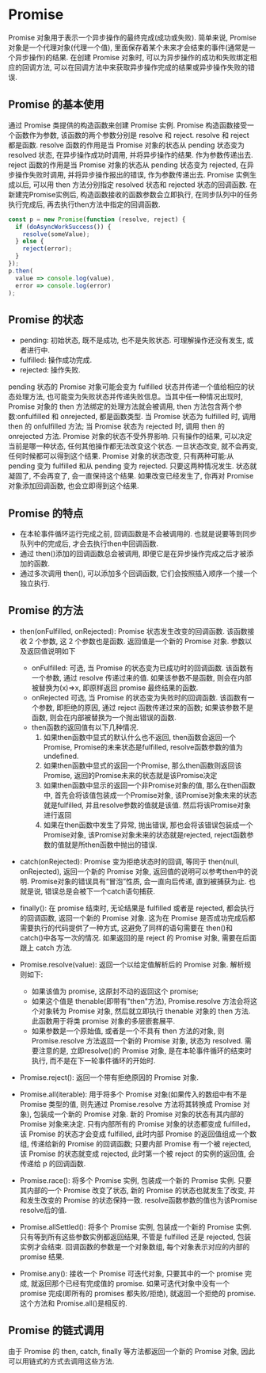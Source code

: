 # Promise

Promise 对象用于表示一个异步操作的最终完成(成功或失败). 简单来说, Promise 对象是一个代理对象(代理一个值), 里面保存着某个未来才会结束的事件(通常是一个异步操作)的结果. 在创建 Promise 对象时, 可以为异步操作的成功和失败绑定相应的回调方法, 可以在回调方法中来获取异步操作完成的结果或异步操作失败的错误.

## Promise 的基本使用

通过 Promise 类提供的构造函数来创建 Promise 实例. Promise 构造函数接受一个函数作为参数, 该函数的两个参数分别是 resolve 和 reject. resolve 和 reject 都是函数. resolve 函数的作用是当 Promise 对象的状态从 pending 状态变为 resolved 状态, 在异步操作成功时调用, 并将异步操作的结果. 作为参数传递出去. reject 函数的作用是当 Promise 对象的状态从 pending 状态变为 rejected, 在异步操作失败时调用, 并将异步操作报出的错误, 作为参数传递出去. Promise 实例生成以后, 可以用 then 方法分别指定 resolved 状态和 rejected 状态的回调函数. 在新建完Promise实例后, 构造函数接收的函数参数会立即执行, 在同步队列中的任务执行完成后, 再去执行then方法中指定的回调函数.

```javascript
const p = new Promise(function (resolve, reject) {
  if (doAsyncWorkSuccess()) {
    resolve(someValue);
  } else {
    reject(error);
  }
});
p.then(
  value => console.log(value),
  error => console.log(error)
);
```
## Promise 的状态

- pending: 初始状态, 既不是成功, 也不是失败状态. 可理解操作还没有发生, 或者进行中.
- fulfilled: 操作成功完成.
- rejected: 操作失败.

pending 状态的 Promise 对象可能会变为 fulfilled 状态并传递一个值给相应的状态处理方法, 也可能变为失败状态并传递失败信息。当其中任一种情况出现时, Promise 对象的 then 方法绑定的处理方法就会被调用, then 方法包含两个参数:onfulfilled 和 onrejected, 都是函数类型. 当 Promise 状态为 fulfilled 时, 调用 then 的 onfulfilled 方法; 当 Promise 状态为 rejected 时, 调用 then 的 onrejected 方法. Promise 对象的状态不受外界影响. 只有操作的结果, 可以决定当前是哪一种状态, 任何其他操作都无法改变这个状态. 一旦状态改变, 就不会再变, 任何时候都可以得到这个结果. Promise 对象的状态改变, 只有两种可能:从 pending 变为 fulfilled 和从 pending 变为 rejected. 只要这两种情况发生. 状态就凝固了, 不会再变了, 会一直保持这个结果. 如果改变已经发生了, 你再对 Promise 对象添加回调函数, 也会立即得到这个结果.

## Promise 的特点

- 在本轮事件循环运行完成之前, 回调函数是不会被调用的. 也就是说要等到同步队列中的完成后, 才会去执行then中回调函数.
- 通过 then()添加的回调函数总会被调用, 即便它是在异步操作完成之后才被添加的函数.
- 通过多次调用 then(), 可以添加多个回调函数, 它们会按照插入顺序一个接一个独立执行.

## Promise 的方法

- then(onFulfilled, onRejected): Promise 状态发生改变的回调函数. 该函数接收 2 个参数, 这 2 个参数也是函数. 返回值是一个新的 Promise 对象. 参数以及返回值说明如下

  - onFulfilled: 可选, 当 Promise 的状态变为已成功时的回调函数. 该函数有一个参数, 通过 resolve 传递过来的值. 如果该参数不是函数, 则会在内部被替换为(x)=>x, 即原样返回 promise 最终结果的函数.
  - onRejected 可选, 当 Promise 的状态变为失败时的回调函数. 该函数有一个参数, 即拒绝的原因, 通过 reject 函数传递过来的函数; 如果该参数不是函数, 则会在内部被替换为一个抛出错误的函数.
  - then函数的返回值有以下几种情况.
    1. 如果then函数中显式的默认什么也不返回, then函数会返回一个Promise, Promise的未来状态是fulfilled, resolve函数参数的值为undefined.
    2. 如果then函数中显式的返回一个Promise, 那么then函数则返回该Promise, 返回的Promise未来的状态就是该Promise决定
    3. 如果then函数中显示的返回一个非Promise对象的值, 那么在then函数中, 首先会将该值包装成一个Promise对象, 该Promise对象未来的状态就是fulfilled, 并且resolve参数的值就是该值. 然后将该Promise对象进行返回
    4. 如果在then函数中发生了异常, 抛出错误, 那也会将该错误包装成一个Promise对象, 该Promise对象未来的状态就是rejected, reject函数参数的值就是所then函数中抛出的错误.
- catch(onRejected): Promise 变为拒绝状态时的回调, 等同于 then(null, onRejected), 返回一个新的 Promise 对象, 返回值的说明可以参考then中的说明. Promise对象的错误具有“冒泡”性质, 会一直向后传递, 直到被捕获为止. 也就是说, 错误总是会被下一个catch语句捕获.
- finally(): 在 promise 结束时, 无论结果是 fulfilled 或者是 rejected, 都会执行的回调函数, 返回一个新的 Promise 对象. 这为在 Promise 是否成功完成后都需要执行的代码提供了一种方式, 这避免了同样的语句需要在 then()和 catch()中各写一次的情况. 如果返回的是 reject 的 Promise 对象, 需要在后面跟上 catch 方法.
- Promise.resolve(value): 返回一个以给定值解析后的 Promise 对象. 解析规则如下:
  - 如果该值为 promise, 这原封不动的返回这个 promise;
  - 如果这个值是 thenable(即带有"then"方法), Promise.resolve 方法会将这个对象转为 Promise 对象, 然后就立即执行 thenable 对象的 then 方法. 此函数用于将类 promise 对象的多层嵌套展平.
  - 如果参数是一个原始值, 或者是一个不具有 then 方法的对象, 则 Promise.resolve 方法返回一个新的 Promise 对象, 状态为 resolved. 需要注意的是, 立即resolve()的 Promise 对象, 是在本轮事件循环的结束时执行, 而不是在下一轮事件循环的开始时.
- Promise.reject(): 返回一个带有拒绝原因的 Promise 对象.
- Promise.all(iterable): 用于将多个 Promise 对象(如果传入的数组中有不是 Promise 类型的值, 则先通过 Promise.resolve 方法将其转换成 Promise 对象), 包装成一个新的 Promise 对象. 新的 Promise 对象的状态有其内部的 Promise 对象来决定. 只有内部所有的 Promise 对象的状态都变成 fulfilled，该 Promise 的状态才会变成 fulfilled, 此时内部 Promise 的返回值组成一个数组, 传递给新的 Promise 的回调函数; 只要内部 Promise 有一个被 rejected, 该 Promise 的状态就变成 rejected, 此时第一个被 reject 的实例的返回值, 会传递给 p 的回调函数.
- Promise.race(): 将多个 Promise 实例, 包装成一个新的 Promise 实例. 只要其内部的一个 Promise 改变了状态, 新的 Promise 的状态也就发生了改变, 并和发生改变的 Promise 的状态保持一致. resolve函数参数的值也为该Promise resolve后的值.
- Promise.allSettled(): 将多个 Promise 实例, 包装成一个新的 Promise 实例. 只有等到所有这些参数实例都返回结果, 不管是 fulfilled 还是 rejected, 包装实例才会结束. 回调函数的参数是一个对象数组, 每个对象表示对应的内部的 promise 结果.
- Promise.any(): 接收一个 Promise 可迭代对象, 只要其中的一个 promise 完成, 就返回那个已经有完成值的 promise. 如果可迭代对象中没有一个 promise 完成(即所有的 promises 都失败/拒绝), 就返回一个拒绝的 promise. 这个方法和 Promise.all()是相反的.

## Promise 的链式调用

由于 Promise 的 then, catch, finally 等方法都返回一个新的 Promise 对象, 因此可以用链式的方式去调用这些方法.


